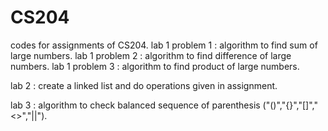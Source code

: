 # CS204
codes for assignments of CS204.
lab 1 problem 1 : algorithm to find sum of large numbers.
lab 1 problem 2 : algorithm to find difference of large numbers.
lab 1 problem 3 : algorithm to find product of large numbers.

lab 2 : create a linked list and do operations given in assignment.

lab 3 : algorithm to check balanced sequence of parenthesis ("()","{}","[]","<>","||").
